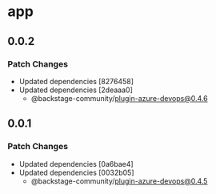 # app

## 0.0.2

### Patch Changes

- Updated dependencies [8276458]
- Updated dependencies [2deaaa0]
  - @backstage-community/plugin-azure-devops@0.4.6

## 0.0.1

### Patch Changes

- Updated dependencies [0a6bae4]
- Updated dependencies [0032b05]
  - @backstage-community/plugin-azure-devops@0.4.5
